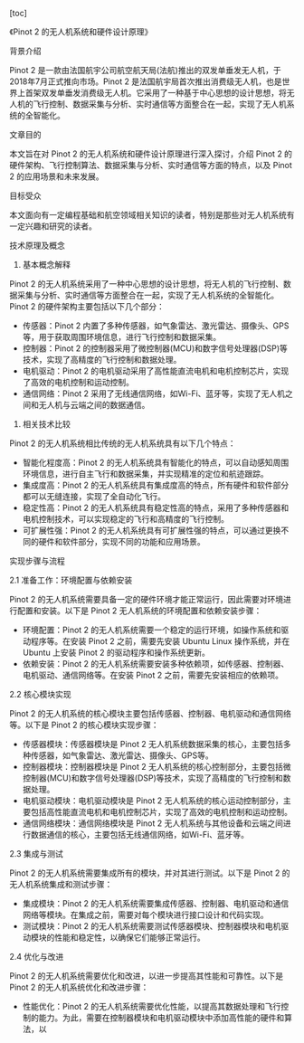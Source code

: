 
[toc]                    
                
                
《Pinot 2 的无人机系统和硬件设计原理》

背景介绍

Pinot 2 是一款由法国航宇公司航空航天局(法航)推出的双发单垂发无人机，于2018年7月正式推向市场。Pinot 2 是法国航宇局首次推出消费级无人机，也是世界上首架双发单垂发消费级无人机。它采用了一种基于中心思想的设计思想，将无人机的飞行控制、数据采集与分析、实时通信等方面整合在一起，实现了无人机系统的全智能化。

文章目的

本文旨在对 Pinot 2 的无人机系统和硬件设计原理进行深入探讨，介绍 Pinot 2 的硬件架构、飞行控制算法、数据采集与分析、实时通信等方面的特点，以及 Pinot 2 的应用场景和未来发展。

目标受众

本文面向有一定编程基础和航空领域相关知识的读者，特别是那些对无人机系统有一定兴趣和研究的读者。

技术原理及概念

1. 基本概念解释

Pinot 2 的无人机系统采用了一种中心思想的设计思想，将无人机的飞行控制、数据采集与分析、实时通信等方面整合在一起，实现了无人机系统的全智能化。Pinot 2 的硬件架构主要包括以下几个部分：

- 传感器：Pinot 2 内置了多种传感器，如气象雷达、激光雷达、摄像头、GPS等，用于获取周围环境信息，进行飞行控制和数据采集。
- 控制器：Pinot 2 的控制器采用了微控制器(MCU)和数字信号处理器(DSP)等技术，实现了高精度的飞行控制和数据处理。
- 电机驱动：Pinot 2 的电机驱动采用了高性能直流电机和电机控制芯片，实现了高效的电机控制和运动控制。
- 通信网络：Pinot 2 采用了无线通信网络，如Wi-Fi、蓝牙等，实现了无人机之间和无人机与云端之间的数据通信。

1. 相关技术比较

Pinot 2 的无人机系统相比传统的无人机系统具有以下几个特点：

- 智能化程度高：Pinot 2 的无人机系统具有智能化的特点，可以自动感知周围环境信息，进行自主飞行和数据采集，并实现精准的定位和航迹跟踪。
- 集成度高：Pinot 2 的无人机系统具有集成度高的特点，所有硬件和软件部分都可以无缝连接，实现了全自动化飞行。
- 稳定性高：Pinot 2 的无人机系统具有稳定性高的特点，采用了多种传感器和电机控制技术，可以实现稳定的飞行和高精度的飞行控制。
- 可扩展性强：Pinot 2 的无人机系统具有可扩展性强的特点，可以通过更换不同的硬件和软件部分，实现不同的功能和应用场景。

实现步骤与流程

2.1 准备工作：环境配置与依赖安装

Pinot 2 的无人机系统需要具备一定的硬件环境才能正常运行，因此需要对环境进行配置和安装。以下是 Pinot 2 无人机系统的环境配置和依赖安装步骤：

- 环境配置：Pinot 2 的无人机系统需要一个稳定的运行环境，如操作系统和驱动程序等。在安装 Pinot 2 之前，需要先安装 Ubuntu Linux 操作系统，并在 Ubuntu 上安装 Pinot 2 的驱动程序和操作系统更新。
- 依赖安装：Pinot 2 的无人机系统需要安装多种依赖项，如传感器、控制器、电机驱动、通信网络等。在安装 Pinot 2 之前，需要先安装相应的依赖项。

2.2 核心模块实现

Pinot 2 的无人机系统的核心模块主要包括传感器、控制器、电机驱动和通信网络等。以下是 Pinot 2 的核心模块实现步骤：

- 传感器模块：传感器模块是 Pinot 2 无人机系统数据采集的核心，主要包括多种传感器，如气象雷达、激光雷达、摄像头、GPS等。
- 控制器模块：控制器模块是 Pinot 2 无人机系统的核心控制部分，主要包括微控制器(MCU)和数字信号处理器(DSP)等技术，实现了高精度的飞行控制和数据处理。
- 电机驱动模块：电机驱动模块是 Pinot 2 无人机系统的核心运动控制部分，主要包括高性能直流电机和电机控制芯片，实现了高效的电机控制和运动控制。
- 通信网络模块：通信网络模块是 Pinot 2 无人机系统与其他设备和云端之间进行数据通信的核心，主要包括无线通信网络，如Wi-Fi、蓝牙等。

2.3 集成与测试

Pinot 2 的无人机系统需要集成所有的模块，并对其进行测试。以下是 Pinot 2 的无人机系统集成和测试步骤：

- 集成模块：Pinot 2 的无人机系统需要集成传感器、控制器、电机驱动和通信网络等模块。在集成之前，需要对每个模块进行接口设计和代码实现。
- 测试模块：Pinot 2 的无人机系统需要测试传感器模块、控制器模块和电机驱动模块的性能和稳定性，以确保它们能够正常运行。

2.4 优化与改进

Pinot 2 的无人机系统需要优化和改进，以进一步提高其性能和可靠性。以下是 Pinot 2 的无人机系统优化和改进步骤：

- 性能优化：Pinot 2 的无人机系统需要优化性能，以提高其数据处理和飞行控制的能力。为此，需要在控制器模块和电机驱动模块中添加高性能的硬件和算法，以

